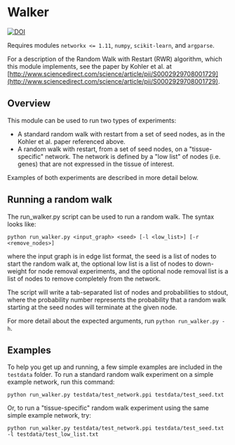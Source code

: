# Walker

[![DOI](https://zenodo.org/badge/63801061.svg)](https://zenodo.org/badge/latestdoi/63801061)

Requires modules `networkx <= 1.11`, `numpy`, `scikit-learn`, and `argparse`.

For a description of the Random Walk with Restart (RWR) algorithm, which
this module implements, see the paper by Kohler et al. at
[http://www.sciencedirect.com/science/article/pii/S0002929708001729](http://www.sciencedirect.com/science/article/pii/S0002929708001729).

## Overview

This module can be used to run two types of experiments:

- A standard random walk with restart from a set of seed nodes, as in the
  Kohler et al. paper referenced above.
- A random walk with restart, from a set of seed nodes, on a "tissue-specific"
  network. The network is defined by a "low list" of nodes (i.e. genes) that
  are not expressed in the tissue of interest.

Examples of both experiments are described in more detail below.

## Running a random walk

The run\_walker.py script can be used to run a random walk. The syntax looks like:

`python run_walker.py <input_graph> <seed> [-l <low_list>] [-r <remove_nodes>]`

where the input graph is in edge list format, the seed is a list of nodes to
start the random walk at, the optional low list is a list of nodes to down-weight
for node removal experiments, and the optional node removal list is a list of nodes
to remove completely from the network.

The script will write a tab-separated list of nodes and probabilities to stdout,
where the probability number represents the probability that a random walk
starting at the seed nodes will terminate at the given node.

For more detail about the expected arguments, run `python run_walker.py -h`.

## Examples

To help you get up and running, a few simple examples are included in the `testdata`
folder. To run a standard random walk experiment on a simple example network, run
this command:

`python run_walker.py testdata/test_network.ppi testdata/test_seed.txt`

Or, to run a "tissue-specific" random walk experiment using the same
simple example network, try:

`python run_walker.py testdata/test_network.ppi testdata/test_seed.txt -l testdata/test_low_list.txt`
